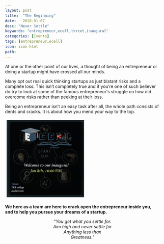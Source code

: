 ```yaml
---
layout: post
title:  "The Beginning"
date:   2018-01-07
desc: "Never Settle"
keywords: "entrepreneur,ecell,tkrcet,inaugural"
categories: [Events]
tags: [entrepreneur,ecell]
icon: icon-html
path: 
---
```


At one or the other point of our lives, a thought of being an entrepreneur or doing a startup might have crossed all our minds. 


Many opt out real quick thinking startups as just blatant risks and a complete loss. This isn’t completely true and if you’re one of such believer do try to look at some of the famous entrepreneur's struggle on how did overcome risks rather than peeking at their loss. 


Being an entrepreneur isn’t an easy task after all, the whole path consists of dents and cracks. It is about how you mend your way to the top.

<img src="/static/assets/img/blog/events/venue.jpg" width="50%" style="padding: 5px;">

**We here as a team are here to crack open the entrepreneur inside you, and to help you pursue your dreams of a startup.**

<p style="text-align: center; font-style: italic;">"You get what you settle for.<br>
Aim high and never settle for<br>
Anything less than<br>
Greatness."</p>